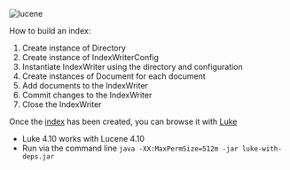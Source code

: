 ![lucene](https://upload.wikimedia.org/wikipedia/commons/thumb/d/d1/Lucene_logo_green_300.png/220px-Lucene_logo_green_300.png)

How to build an index:

1. Create instance of Directory
2. Create instance of IndexWriterConfig
3. Instantiate IndexWriter using the directory and configuration
4. Create instances of Document for each document
5. Add documents to the IndexWriter
6. Commit changes to the IndexWriter
7. Close the IndexWriter

Once the [index](https://github.com/carlcorder/lucene-search/tree/master/src/main/java/com/vwr/luceneclass/vwr/index) has been created, you can browse it with [Luke](http://www.getopt.org/luke/)

* Luke 4.10 works with Lucene 4.10
* Run via the command line `java -XX:MaxPermSize=512m -jar luke-with-deps.jar`
